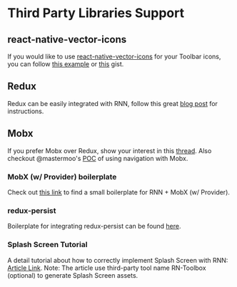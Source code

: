 # Third Party Libraries Support

## react-native-vector-icons

If you would like to use [react-native-vector-icons](https://github.com/oblador/react-native-vector-icons) for your Toolbar icons, you can follow [this example](https://github.com/wix/react-native-navigation/issues/43#issuecomment-223907515) or [this](https://gist.github.com/dropfen/4a2209d7274788027f782e8655be198f) gist.

## Redux
Redux can be easily integrated with RNN, follow this great [blog post](https://medium.com/react-native-training/explanation-of-react-native-navigation-wix-with-redux-deabcee8edfc) for instructions.

## Mobx
If you prefer Mobx over Redux, show your interest in this [thread](https://github.com/wix/react-native-navigation/issues/187). Also checkout @mastermoo's [POC](https://github.com/mastermoo/navigation-mobx-example) of using navigation with Mobx. 

### MobX (w/ Provider) boilerplate
Check out [this link](https://github.com/kanzitelli/react-native-navigation-mobx-boilerplate) to find a small boilerplate for RNN + MobX (w/ Provider).

### redux-persist
Boilerplate for integrating redux-persist can be found [here](https://stackoverflow.com/questions/47732500/react-native-navigation-and-redux-persist).

### Splash Screen Tutorial
A detail tutorial about how to correctly implement Splash Screen with RNN: [Article Link](https://medium.com/@pqkluan/how-to-implement-splash-screen-in-react-native-navigation-ee2184a1a96).
Note: The article use third-party tool name RN-Toolbox (optional) to generate Splash Screen assets.